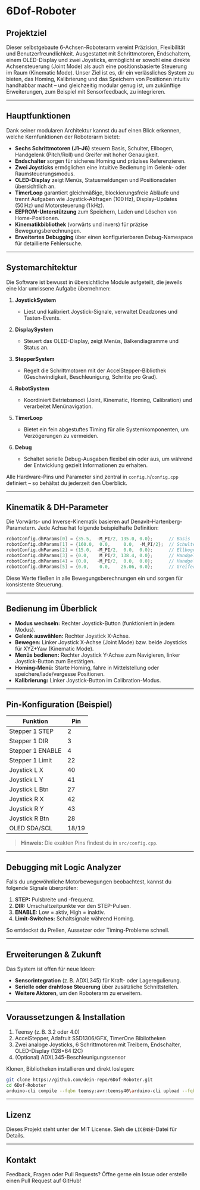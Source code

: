 # 6Dof-Roboter

## Projektziel

Dieser selbstgebaute 6-Achsen-Roboterarm vereint Präzision, Flexibilität und Benutzerfreundlichkeit. Ausgestattet mit Schrittmotoren, Endschaltern, einem OLED-Display und zwei Joysticks, ermöglicht er sowohl eine direkte Achsensteuerung (Joint Mode) als auch eine positionsbasierte Steuerung im Raum (Kinematic Mode). Unser Ziel ist es, dir ein verlässliches System zu bieten, das Homing, Kalibrierung und das Speichern von Positionen intuitiv handhabbar macht – und gleichzeitig modular genug ist, um zukünftige Erweiterungen, zum Beispiel mit Sensorfeedback, zu integrieren.

---

## Hauptfunktionen

Dank seiner modularen Architektur kannst du auf einen Blick erkennen, welche Kernfunktionen der Roboterarm bietet:

* **Sechs Schrittmotoren (J1–J6)** steuern Basis, Schulter, Ellbogen, Handgelenk (Pitch/Roll) und Greifer mit hoher Genauigkeit.
* **Endschalter** sorgen für sicheres Homing und präzises Referenzieren.
* **Zwei Joysticks** ermöglichen eine intuitive Bedienung im Gelenk- oder Raumsteuerungsmodus.
* **OLED-Display** zeigt Menüs, Statusmeldungen und Positionsdaten übersichtlich an.
* **TimerLoop** garantiert gleichmäßige, blockierungsfreie Abläufe und trennt Aufgaben wie Joystick-Abfragen (100 Hz), Display-Updates (50 Hz) und Motorsteuerung (1 kHz).
* **EEPROM-Unterstützung** zum Speichern, Laden und Löschen von Home-Positionen.
* **Kinematikbibliothek** (vorwärts und invers) für präzise Bewegungsberechnungen.
* **Erweitertes Debugging** über einen konfigurierbaren Debug-Namespace für detaillierte Fehlersuche.

---

## Systemarchitektur

Die Software ist bewusst in übersichtliche Module aufgeteilt, die jeweils eine klar umrissene Aufgabe übernehmen:

1. **JoystickSystem**

   * Liest und kalibriert Joystick-Signale, verwaltet Deadzones und Tasten-Events.
2. **DisplaySystem**

   * Steuert das OLED-Display, zeigt Menüs, Balkendiagramme und Status an.
3. **StepperSystem**

   * Regelt die Schrittmotoren mit der AccelStepper-Bibliothek (Geschwindigkeit, Beschleunigung, Schritte pro Grad).
4. **RobotSystem**

   * Koordiniert Betriebsmodi (Joint, Kinematic, Homing, Calibration) und verarbeitet Menünavigation.
5. **TimerLoop**

   * Bietet ein fein abgestuftes Timing für alle Systemkomponenten, um Verzögerungen zu vermeiden.
6. **Debug**

   * Schaltet serielle Debug-Ausgaben flexibel ein oder aus, um während der Entwicklung gezielt Informationen zu erhalten.

Alle Hardware-Pins und Parameter sind zentral in `config.h`/`config.cpp` definiert – so behältst du jederzeit den Überblick.

---

## Kinematik & DH-Parameter

Die Vorwärts- und Inverse-Kinematik basieren auf Denavit–Hartenberg-Parametern. Jede Achse hat folgende beispielhafte Definition:

```cpp
robotConfig.dhParams[0] = {35.5,  -M_PI/2, 135.0, 0.0};      // Basis
robotConfig.dhParams[1] = {160.0,  0.0,     0.0,  -M_PI/2};  // Schulter
robotConfig.dhParams[2] = {15.0,  -M_PI/2,  0.0,  0.0};      // Ellbogen
robotConfig.dhParams[3] = {0.0,    M_PI/2, 138.4, 0.0};      // Handgelenk Pitch
robotConfig.dhParams[4] = {0.0,   -M_PI/2,  0.0,  0.0};      // Handgelenk Roll
robotConfig.dhParams[5] = {0.0,    0.0,    26.06, 0.0};      // Greifer
```

Diese Werte fließen in alle Bewegungsberechnungen ein und sorgen für konsistente Steuerung.

---

## Bedienung im Überblick

* **Modus wechseln:** Rechter Joystick-Button (funktioniert in jedem Modus).
* **Gelenk auswählen:** Rechter Joystick X-Achse.
* **Bewegen:** Linker Joystick X-Achse (Joint Mode) bzw. beide Joysticks für XYZ+Yaw (Kinematic Mode).
* **Menüs bedienen:** Rechter Joystick Y-Achse zum Navigieren, linker Joystick-Button zum Bestätigen.
* **Homing-Menü:** Starte Homing, fahre in Mittelstellung oder speichere/lade/vergesse Positionen.
* **Kalibrierung:** Linker Joystick-Button im Calibration-Modus.

---

## Pin-Konfiguration (Beispiel)

| Funktion         | Pin   |
| ---------------- | ----- |
| Stepper 1 STEP   | 2     |
| Stepper 1 DIR    | 3     |
| Stepper 1 ENABLE | 4     |
| Stepper 1 Limit  | 22    |
| Joystick L X     | 40    |
| Joystick L Y     | 41    |
| Joystick L Btn   | 27    |
| Joystick R X     | 42    |
| Joystick R Y     | 43    |
| Joystick R Btn   | 28    |
| OLED SDA/SCL     | 18/19 |

> **Hinweis:** Die exakten Pins findest du in `src/config.cpp`.

---

## Debugging mit Logic Analyzer

Falls du ungewöhnliche Motorbewegungen beobachtest, kannst du folgende Signale überprüfen:

1. **STEP:** Pulsbreite und -frequenz.
2. **DIR:** Umschaltzeitpunkte vor den STEP-Pulsen.
3. **ENABLE:** Low = aktiv, High = inaktiv.
4. **Limit-Switches:** Schaltsignale während Homing.

So entdeckst du Prellen, Aussetzer oder Timing-Probleme schnell.

---

## Erweiterungen & Zukunft

Das System ist offen für neue Ideen:

* **Sensorintegration** (z. B. ADXL345) für Kraft- oder Lageregulierung.
* **Serielle oder drahtlose Steuerung** über zusätzliche Schnittstellen.
* **Weitere Aktoren**, um den Roboterarm zu erweitern.

---

## Voraussetzungen & Installation

1. Teensy (z. B. 3.2 oder 4.0)
2. AccelStepper, Adafruit SSD1306/GFX, TimerOne Bibliotheken
3. Zwei analoge Joysticks, 6 Schrittmotoren mit Treibern, Endschalter, OLED-Display (128×64 I2C)
4. (Optional) ADXL345-Beschleunigungssensor

Klonen, Bibliotheken installieren und direkt loslegen:

```bash
git clone https://github.com/dein-repo/6Dof-Roboter.git
cd 6Dof-Roboter
arduino-cli compile --fqbn teensy:avr:teensy40\arduino-cli upload --fqbn teensy:avr:teensy40
```

---

## Lizenz

Dieses Projekt steht unter der MIT License. Sieh die `LICENSE`-Datei für Details.

---

## Kontakt

Feedback, Fragen oder Pull Requests? Öffne gerne ein Issue oder erstelle einen Pull Request auf GitHub!
